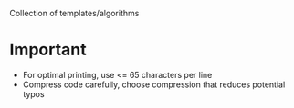 Collection of templates/algorithms

Important
=================
- For optimal printing, use <= 65 characters per line
- Compress code carefully, choose compression that reduces potential typos

